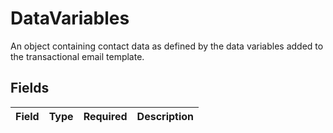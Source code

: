 # DataVariables

An object containing contact data as defined by the data variables added to the transactional email template.


## Fields

| Field       | Type        | Required    | Description |
| ----------- | ----------- | ----------- | ----------- |